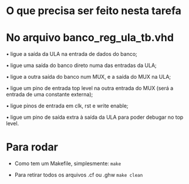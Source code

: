 # O que precisa ser feito nesta tarefa

# No arquivo banco_reg_ula_tb.vhd

• ligue a saída da ULA na entrada de dados do banco;

• ligue uma saída do banco direto numa das entradas da ULA;

• ligue a outra saída do banco num MUX, e a saída do MUX na ULA;

• ligue um pino de entrada top level na outra entrada do MUX (será a entrada de uma
constante externa);

• ligue pinos de entrada em clk, rst e write enable;

• ligue um pino de saída extra à saída da ULA para poder debugar no top level.

# Para rodar

- Como tem um Makefile, simplesmente:
```make```

- Para retirar todos os arquivos .cf ou .ghw
```make clean```